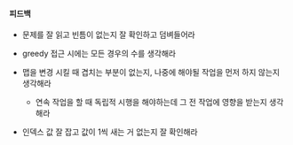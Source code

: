 #### 피드백

- 문제를 잘 읽고 빈틈이 없는지 잘 확인하고 덤벼들어라

- greedy 접근 시에는 모든 경우의 수를 생각해라

- 맵을 변경 시킬 때 겹치는 부분이 없는지, 나중에 해야될 작업을 먼저 하지 않는지 생각해라

  - 연속 작업을 할 때 독립적 시행을 해야하는데 그 전 작업에 영향을 받는지 생각해라

- 인덱스 값 잘 잡고 값이 1씩 새는 거 없는지 잘 확인해라

  

